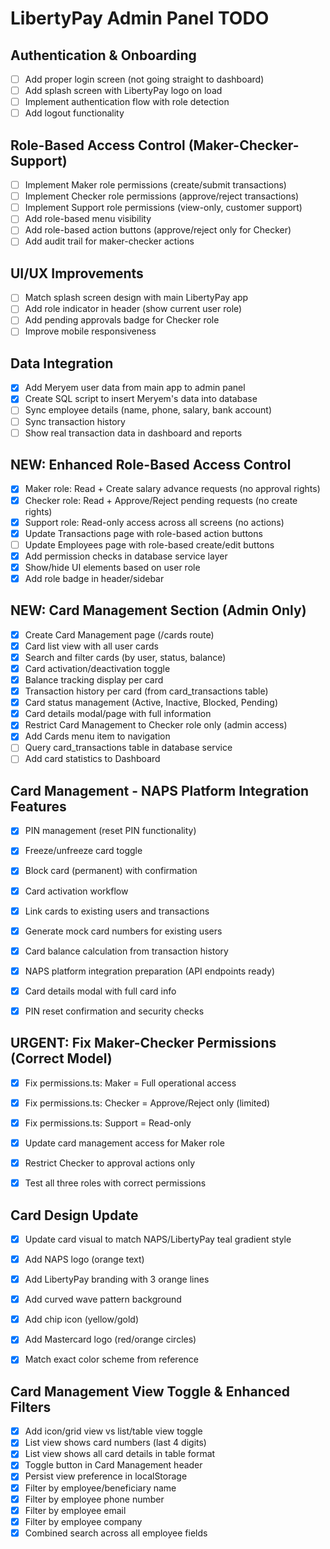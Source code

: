 # LibertyPay Admin Panel TODO

## Authentication & Onboarding
- [ ] Add proper login screen (not going straight to dashboard)
- [ ] Add splash screen with LibertyPay logo on load
- [ ] Implement authentication flow with role detection
- [ ] Add logout functionality

## Role-Based Access Control (Maker-Checker-Support)
- [ ] Implement Maker role permissions (create/submit transactions)
- [ ] Implement Checker role permissions (approve/reject transactions)
- [ ] Implement Support role permissions (view-only, customer support)
- [ ] Add role-based menu visibility
- [ ] Add role-based action buttons (approve/reject only for Checker)
- [ ] Add audit trail for maker-checker actions

## UI/UX Improvements
- [ ] Match splash screen design with main LibertyPay app
- [ ] Add role indicator in header (show current user role)
- [ ] Add pending approvals badge for Checker role
- [ ] Improve mobile responsiveness

## Data Integration
- [x] Add Meryem user data from main app to admin panel
- [x] Create SQL script to insert Meryem's data into database
- [ ] Sync employee details (name, phone, salary, bank account)
- [ ] Sync transaction history
- [ ] Show real transaction data in dashboard and reports

## NEW: Enhanced Role-Based Access Control
- [x] Maker role: Read + Create salary advance requests (no approval rights)
- [x] Checker role: Read + Approve/Reject pending requests (no create rights)
- [x] Support role: Read-only access across all screens (no actions)
- [x] Update Transactions page with role-based action buttons
- [ ] Update Employees page with role-based create/edit buttons
- [x] Add permission checks in database service layer
- [x] Show/hide UI elements based on user role
- [x] Add role badge in header/sidebar

## NEW: Card Management Section (Admin Only)
- [x] Create Card Management page (/cards route)
- [x] Card list view with all user cards
- [x] Search and filter cards (by user, status, balance)
- [x] Card activation/deactivation toggle
- [x] Balance tracking display per card
- [x] Transaction history per card (from card_transactions table)
- [x] Card status management (Active, Inactive, Blocked, Pending)
- [x] Card details modal/page with full information
- [x] Restrict Card Management to Checker role only (admin access)
- [x] Add Cards menu item to navigation
- [ ] Query card_transactions table in database service
- [ ] Add card statistics to Dashboard

## Card Management - NAPS Platform Integration Features
- [x] PIN management (reset PIN functionality)
- [x] Freeze/unfreeze card toggle
- [x] Block card (permanent) with confirmation
- [x] Card activation workflow
- [x] Link cards to existing users and transactions
- [x] Generate mock card numbers for existing users
- [x] Card balance calculation from transaction history
- [x] NAPS platform integration preparation (API endpoints ready)
- [x] Card details modal with full card info
- [x] PIN reset confirmation and security checks


## URGENT: Fix Maker-Checker Permissions (Correct Model)
- [x] Fix permissions.ts: Maker = Full operational access
- [x] Fix permissions.ts: Checker = Approve/Reject only (limited)
- [x] Fix permissions.ts: Support = Read-only
- [x] Update card management access for Maker role
- [x] Restrict Checker to approval actions only
- [x] Test all three roles with correct permissions


## Card Design Update
- [x] Update card visual to match NAPS/LibertyPay teal gradient style
- [x] Add NAPS logo (orange text)
- [x] Add LibertyPay branding with 3 orange lines
- [x] Add curved wave pattern background
- [x] Add chip icon (yellow/gold)
- [x] Add Mastercard logo (red/orange circles)
- [x] Match exact color scheme from reference


## Card Management View Toggle & Enhanced Filters
- [x] Add icon/grid view vs list/table view toggle
- [x] List view shows card numbers (last 4 digits)
- [x] List view shows all card details in table format
- [x] Toggle button in Card Management header
- [x] Persist view preference in localStorage
- [x] Filter by employee/beneficiary name
- [x] Filter by employee phone number
- [x] Filter by employee email
- [x] Filter by employee company
- [x] Combined search across all employee fields
